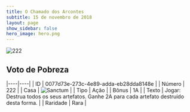 ```yaml
---
title: O Chamado dos Arcontes
subtitle: 15 de novembro de 2018
layout: page
show_sidebar: false
hero_image: hero.png
---
```


![222](https://cdn.keyforgegame.com/media/card_front/pt/341_222_QR5CWH4G69H3_pt.png)

## Voto de Pobreza

|----|----|
| ID | 0077d73e-273c-4e89-adda-eb28dda8148e |
| Número | 222 |
| Casa | ![Sanctum](https://archonarcana.com/images/thumb/c/c7/Sanctum.png/22px-Sanctum.png "Santuário") |
| Tipo | Ação |
| Bônus | 1A |
| Texto | Jogar: Destrua todos os seus artefatos. Ganhe 2A para cada artefato destruído desta forma. |
| Raridade | Rara |

